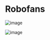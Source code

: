 # Robofans
![image](https://user-images.githubusercontent.com/71116484/116862931-20429780-ac23-11eb-9355-c3ca6e8d830e.png)

![image](https://user-images.githubusercontent.com/71116484/116862958-2df81d00-ac23-11eb-96b1-0dc0ff8a00b1.png)
